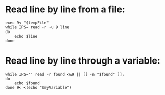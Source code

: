 # Read line by line from a file:
``` 
exec 9< "$tempFile"
while IFS= read -r -u 9 line
do    
    echo $line
done
```

# Read line by line through a variable:
```
while IFS='' read -r found <&9 || [[ -n "$found" ]]; 
do
    echo $found
done 9< <(echo "$myVariable")
```

